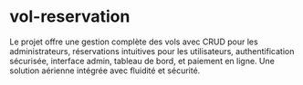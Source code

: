 # vol-reservation
Le projet offre une gestion complète des vols avec CRUD pour les administrateurs, réservations intuitives pour les utilisateurs, authentification sécurisée, interface admin, tableau de bord, et paiement en ligne. Une solution aérienne intégrée avec fluidité et sécurité.
